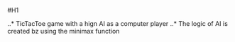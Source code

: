 #H1

..* TicTacToe game with a hign AI as a computer player
..* The logic of AI is created bz using the minimax function

